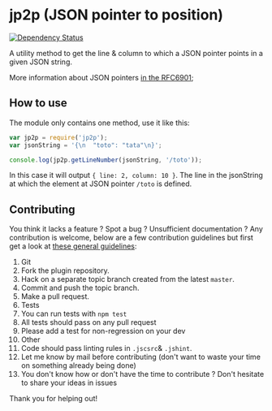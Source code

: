 # jp2p (JSON pointer to position)

[![Dependency Status](https://david-dm.org/quilicicf/jp2p.svg)](https://david-dm.org/quilicicf/jp2p)

A utility method to get the line & column to which a JSON pointer points in a given JSON string.

More information about JSON pointers [in the RFC6901](http://tools.ietf.org/html/draft-ietf-appsawg-json-pointer-09);

## How to use

The module only contains one method, use it like this:

```js
var jp2p = require('jp2p');
var jsonString = '{\n  "toto": "tata"\n}';

console.log(jp2p.getLineNumber(jsonString, '/toto'));
```

In this case it will output `{ line: 2, column: 10 }`. The line in the jsonString at which the element at JSON pointer `/toto` is defined.

## Contributing

You think it lacks a feature ? Spot a bug ? Unsufficient documentation ?
Any contribution is welcome, below are a few contribution guidelines but first get a look at [these general guidelines](https://github.com/atom/atom/blob/master/CONTRIBUTING.md#styleguides):

1. Git
  1. Fork the plugin repository.
  1. Hack on a separate topic branch created from the latest `master`.
  1. Commit and push the topic branch.
  1. Make a pull request.
1. Tests
  1. You can run tests with `npm test`
  1. All tests should pass on any pull request
  1. Please add a test for non-regression on your dev
1. Other
  1. Code should pass linting rules in `.jscsrc`& `.jshint`.
  1. Let me know by mail before contributing (don't want to waste your time on something already being done)
  1. You don't know how or don't have the time to contribute ? Don't hesitate to share your ideas in issues


Thank you for helping out!

